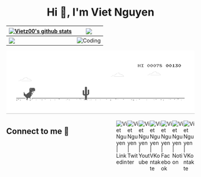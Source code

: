 <h1 align="center">Hi 👋, I'm Viet Nguyen</h1>

| <a href="https://github.com/vietz00" target="_parent"><img align="center" src="https://github-readme-stats.vercel.app/api?username=vietz00&show_icons=true&theme=vue-dark&hide_border=true&count_private=true" alt="Vietz00's github stats" /></a> | <a href="https://github.com/vietz00" target="_blank"><img align="center" src="https://github-readme-stats.vercel.app/api/top-langs/?username=vietz00&layout=compact&theme=vue-dark&hide_border=true" /></a> |
| --- | --- |
| <a href="https://github.com/vietz00" target="_blank"><img align="center" src="https://github-readme-streak-stats.herokuapp.com/?user=vietz00&theme=vue-dark&hide_border=true&count_private=true" /></a> |<img align="center" alt="Coding" width="350px" src="https://raw.githubusercontent.com/gist/vininjr/d29bb07bdadb41e4b0923bc8fa748b1a/raw/88f20c9d749d756be63f22b09f3c4ac570bc5101/programming.gif" style="vertical-align:middle;margin:0px 0px"> |

[![](dino.gif)](https://github.com/vietz00)

<a href="https://www.instagram.com/viet.z00" target="_blank">
  <img align="right" alt="Viet Nguyen | VKontakte" width="30px" src="https://upload.wikimedia.org/wikipedia/commons/thumb/e/e7/Instagram_logo_2016.svg/768px-Instagram_logo_2016.svg.png" /></a>
  
<a href="#" target="_blank">
  <img align="right" alt="Viet Nguyen | Notion" width="30px" src="https://upload.wikimedia.org/wikipedia/commons/4/45/Notion_app_logo.png" /></a>
  
<a href="https://www.facebook.com/viet.z00" target="_blank">
  <img align="right" alt="Viet Nguyen | Facebook" width="30px" src="https://cdn.worldvectorlogo.com/logos/facebook-3-3.svg" /></a>
  
<a href="https://vk.com/vietz00" target="_blank">
  <img align="right" alt="Viet Nguyen | VKontakte" width="30px" src="https://upload.wikimedia.org/wikipedia/commons/2/21/VK.com-logo.svg" /></a>
  
<a href="#" target="_blank">
  <img align="right" alt="Viet Nguyen | Youtube" width="30px" src="https://upload.wikimedia.org/wikipedia/commons/thumb/a/a0/YouTube_social_red_circle_%282017%29.svg/480px-YouTube_social_red_circle_%282017%29.svg.png" /></a>
  
 <a href="#" target="_blank">
  <img align="right" alt="Viet Nguyen | Twitter" width="30px" src="https://upload.wikimedia.org/wikipedia/ru/thumb/9/9f/Twitter_bird_logo_2012.svg/296px-Twitter_bird_logo_2012.svg.png" /></a>
  
 <a href="#" target="_blank">
  <img align="right" alt="Viet Nguyen | Linkedin" width="30px" src="https://upload.wikimedia.org/wikipedia/commons/thumb/c/c9/Linkedin.svg/1200px-Linkedin.svg.png" /></a>
  
## Connect to me 👀
